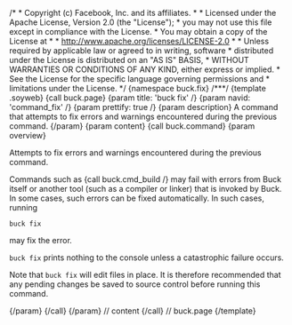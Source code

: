 /\* \* Copyright (c) Facebook, Inc. and its affiliates. \* \* Licensed
under the Apache License, Version 2.0 (the \"License\"); \* you may not
use this file except in compliance with the License. \* You may obtain a
copy of the License at \* \* http://www.apache.org/licenses/LICENSE-2.0
\* \* Unless required by applicable law or agreed to in writing,
software \* distributed under the License is distributed on an \"AS IS\"
BASIS, \* WITHOUT WARRANTIES OR CONDITIONS OF ANY KIND, either express
or implied. \* See the License for the specific language governing
permissions and \* limitations under the License. \*/ {namespace
buck.fix} /\*\*\*/ {template .soyweb} {call buck.page} {param title:
\'buck fix\' /} {param navid: \'command_fix\' /} {param prettify: true
/} {param description} A command that attempts to fix errors and
warnings encountered during the previous command. {/param} {param
content} {call buck.command} {param overview}

Attempts to fix errors and warnings encountered during the previous
command.

Commands such as {call buck.cmd_build /} may fail with errors from Buck
itself or another tool (such as a compiler or linker) that is invoked by
Buck. In some cases, such errors can be fixed automatically. In such
cases, running

    buck fix

may fix the error.

`buck fix` prints nothing to the console unless a catastrophic failure
occurs.

Note that `buck fix` will edit files in place. It is therefore
recommended that any pending changes be saved to source control before
running this command.

{/param} {/call} {/param} // content {/call} // buck.page {/template}
